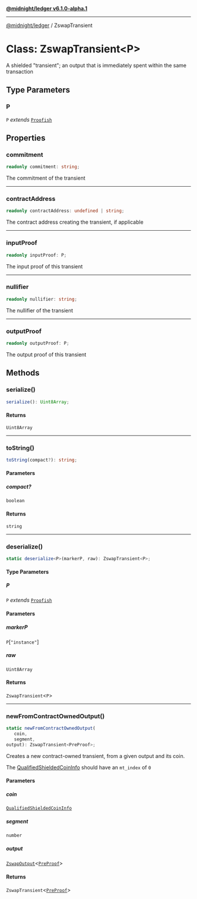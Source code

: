 [**@midnight/ledger v6.1.0-alpha.1**](../README.md)

***

[@midnight/ledger](../globals.md) / ZswapTransient

# Class: ZswapTransient\<P\>

A shielded "transient"; an output that is immediately spent within the same
transaction

## Type Parameters

### P

`P` *extends* [`Proofish`](../type-aliases/Proofish.md)

## Properties

### commitment

```ts
readonly commitment: string;
```

The commitment of the transient

***

### contractAddress

```ts
readonly contractAddress: undefined | string;
```

The contract address creating the transient, if applicable

***

### inputProof

```ts
readonly inputProof: P;
```

The input proof of this transient

***

### nullifier

```ts
readonly nullifier: string;
```

The nullifier of the transient

***

### outputProof

```ts
readonly outputProof: P;
```

The output proof of this transient

## Methods

### serialize()

```ts
serialize(): Uint8Array;
```

#### Returns

`Uint8Array`

***

### toString()

```ts
toString(compact?): string;
```

#### Parameters

##### compact?

`boolean`

#### Returns

`string`

***

### deserialize()

```ts
static deserialize<P>(markerP, raw): ZswapTransient<P>;
```

#### Type Parameters

##### P

`P` *extends* [`Proofish`](../type-aliases/Proofish.md)

#### Parameters

##### markerP

`P`\[`"instance"`\]

##### raw

`Uint8Array`

#### Returns

`ZswapTransient`\<`P`\>

***

### newFromContractOwnedOutput()

```ts
static newFromContractOwnedOutput(
   coin, 
   segment, 
output): ZswapTransient<PreProof>;
```

Creates a new contract-owned transient, from a given output and its coin.

The [QualifiedShieldedCoinInfo](../type-aliases/QualifiedShieldedCoinInfo.md) should have an `mt_index` of `0`

#### Parameters

##### coin

[`QualifiedShieldedCoinInfo`](../type-aliases/QualifiedShieldedCoinInfo.md)

##### segment

`number`

##### output

[`ZswapOutput`](ZswapOutput.md)\<[`PreProof`](PreProof.md)\>

#### Returns

`ZswapTransient`\<[`PreProof`](PreProof.md)\>
